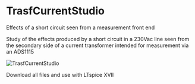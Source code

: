 # TrasfCurrentStudio
 Effects of a short circuit seen from a measurement front end

 Study of the effects produced by a short circuit in a 230Vac line seen from the secondary side of a current transformer intended for measurement via an ADS1115
 
![TrasfCurrentStudio](https://github.com/pin010/TrasfCurrentStudio/assets/81494843/52f568aa-4f4c-4bf0-a68a-842598e2e847)

Download all files and use with LTspice XVII
